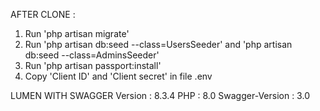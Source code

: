 AFTER CLONE :
1. Run 'php artisan migrate' 
2. Run 'php artisan db:seed --class=UsersSeeder' and 'php artisan db:seed --class=AdminsSeeder'
3. Run 'php artisan passport:install'
4. Copy 'Client ID' and 'Client secret' in file .env

LUMEN WITH SWAGGER
Version : 8.3.4
PHP : 8.0
Swagger-Version : 3.0
